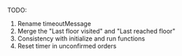 TODO:

1. Rename timeoutMessage
2. Merge the "Last floor visited" and "Last reached floor"
3. Consistency with initialize and run functions
4. Reset timer in unconfirmed orders
